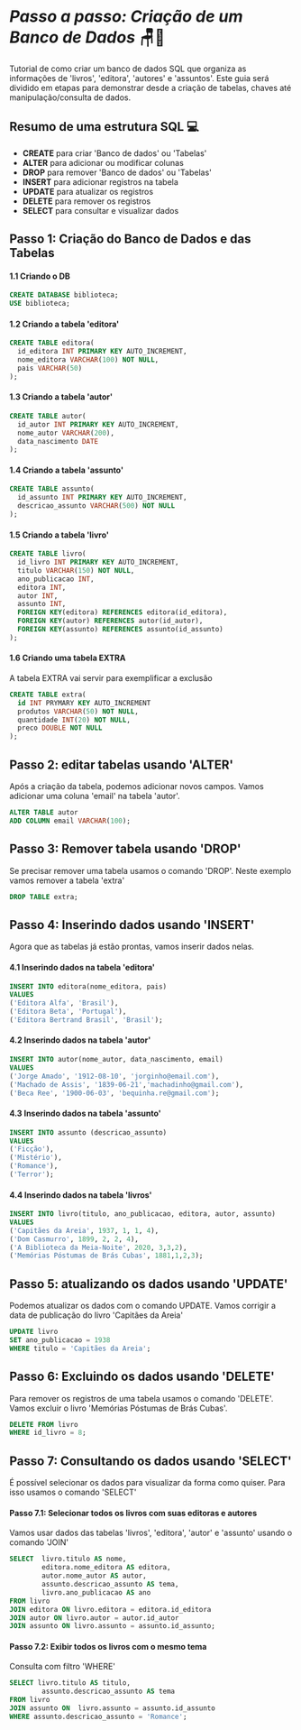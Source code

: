 # *Passo a passo: Criação de um Banco de Dados* 🪑🎲
Tutorial de como criar um banco de dados SQL que organiza as informações de 'livros', 'editora', 'autores' e 'assuntos'.
Este guia será dividido em etapas para demonstrar desde a criação de tabelas, chaves até manipulação/consulta de dados.

## Resumo de uma estrutura SQL 💻
* __CREATE__ para criar 'Banco de dados' ou 'Tabelas'
* __ALTER__ para adicionar ou modificar colunas
* __DROP__ para remover 'Banco de dados' ou 'Tabelas'
* __INSERT__ para adicionar registros na tabela
* __UPDATE__ para atualizar os registros
* __DELETE__ para remover os registros
* __SELECT__ para consultar e visualizar dados

## Passo 1: Criação do Banco de Dados e das Tabelas
#### 1.1 Criando o DB

```SQL
CREATE DATABASE biblioteca;
USE biblioteca;
```
#### 1.2 Criando a tabela 'editora'
```SQL
CREATE TABLE editora(
  id_editora INT PRIMARY KEY AUTO_INCREMENT,
  nome_editora VARCHAR(100) NOT NULL,
  pais VARCHAR(50)
);
```
#### 1.3 Criando a tabela 'autor'
```SQL
CREATE TABLE autor(
  id_autor INT PRIMARY KEY AUTO_INCREMENT,
  nome_autor VARCHAR(200),
  data_nascimento DATE
);
```
#### 1.4 Criando a tabela 'assunto'
```SQL
CREATE TABLE assunto(
  id_assunto INT PRIMARY KEY AUTO_INCREMENT,
  descricao_assunto VARCHAR(500) NOT NULL
);
```
#### 1.5 Criando a tabela 'livro'
```SQL
CREATE TABLE livro(
  id_livro INT PRIMARY KEY AUTO_INCREMENT,
  titulo VARCHAR(150) NOT NULL,
  ano_publicacao INT,
  editora INT,
  autor INT,
  assunto INT,
  FOREIGN KEY(editora) REFERENCES editora(id_editora),
  FOREIGN KEY(autor) REFERENCES autor(id_autor),
  FOREIGN KEY(assunto) REFERENCES assunto(id_assunto)
);
```
#### 1.6 Criando uma tabela EXTRA
A tabela EXTRA vai servir para exemplificar a exclusão

```SQL
CREATE TABLE extra(
  id INT PRYMARY KEY AUTO_INCREMENT
  produtos VARCHAR(50) NOT NULL,
  quantidade INT(20) NOT NULL,
  preco DOUBLE NOT NULL
);
```

## Passo 2: editar tabelas usando 'ALTER'
Após a criação da tabela, podemos adicionar novos campos. Vamos adicionar uma coluna 'email' na tabela 'autor'.

```SQL
ALTER TABLE autor
ADD COLUMN email VARCHAR(100);
```

## Passo 3: Remover tabela usando 'DROP'
Se precisar remover uma tabela usamos o comando 'DROP'.
Neste exemplo vamos remover a tabela 'extra'

```SQL
DROP TABLE extra;
```

## Passo 4: Inserindo dados usando 'INSERT'
Agora que as tabelas já estão prontas, vamos inserir dados nelas.

#### 4.1 Inserindo dados na tabela 'editora'
```SQL
INSERT INTO editora(nome_editora, pais)
VALUES
('Editora Alfa', 'Brasil'),
('Editora Beta', 'Portugal'),
('Editora Bertrand Brasil', 'Brasil');
```

#### 4.2 Inserindo dados na tabela 'autor'
```SQL
INSERT INTO autor(nome_autor, data_nascimento, email)
VALUES
('Jorge Amado', '1912-08-10', 'jorginho@email.com'),
('Machado de Assis', '1839-06-21','machadinho@gmail.com'),
('Beca Ree', '1900-06-03', 'bequinha.re@gmail.com');
```

#### 4.3 Inserindo dados na tabela 'assunto'
```SQL
INSERT INTO assunto (descricao_assunto)
VALUES
('Ficção'),
('Mistério'),
('Romance'),
('Terror');
```
#### 4.4 Inserindo dados na tabela 'livros'
```SQL
INSERT INTO livro(titulo, ano_publicacao, editora, autor, assunto)
VALUES
('Capitães da Areia', 1937, 1, 1, 4),
('Dom Casmurro', 1899, 2, 2, 4),
('A Biblioteca da Meia-Noite', 2020, 3,3,2),
('Memórias Póstumas de Brás Cubas', 1881,1,2,3);
```

## Passo 5: atualizando os dados usando 'UPDATE'
Podemos atualizar os dados com o comando UPDATE.
Vamos corrigir a data de publicação do livro 'Capitães da Areia'

```SQL
UPDATE livro
SET ano_publicacao = 1938
WHERE titulo = 'Capitães da Areia';
```

## Passo 6: Excluindo os dados usando 'DELETE'
Para remover os registros de uma tabela usamos o comando 'DELETE'.
Vamos excluir o livro 'Memórias Póstumas de Brás Cubas'.

```SQL
DELETE FROM livro
WHERE id_livro = 8;
```

## Passo 7: Consultando os dados usando 'SELECT'
É possível selecionar os dados para visualizar da forma como quiser.
Para isso usamos o comando 'SELECT'

#### Passo 7.1: Selecionar todos os livros com suas editoras e autores
Vamos usar dados das tabelas 'livros', 'editora', 'autor' e 'assunto' usando o comando 'JOIN'

```SQL
SELECT  livro.titulo AS nome,
        editora.nome_editora AS editora,
        autor.nome_autor AS autor,
        assunto.descricao_assunto AS tema,
        livro.ano_publicacao AS ano
FROM livro
JOIN editora ON livro.editora = editora.id_editora
JOIN autor ON livro.autor = autor.id_autor
JOIN assunto ON livro.assunto = assunto.id_assunto;
```

#### Passo 7.2: Exibir todos os livros com o mesmo tema 
Consulta com filtro 'WHERE'

```SQL
SELECT livro.titulo AS titulo,
        assunto.descricao_assunto AS tema
FROM livro
JOIN assunto ON  livro.assunto = assunto.id_assunto
WHERE assunto.descricao_assunto = 'Romance';
```